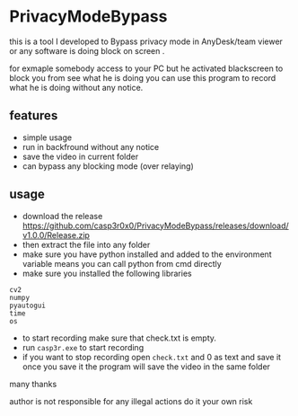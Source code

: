 
# PrivacyModeBypass
this is a tool I developed to Bypass privacy mode in AnyDesk/team viewer or any software is doing block on screen .

for exmaple somebody access to your PC but he activated blackscreen to block you from see what he is doing you can use this program to record what he is doing without any notice. 
## features 
 - simple usage 
 - run in backfround without any notice 
 - save the video in current folder 
 - can bypass any blocking mode (over relaying)

## usage 
- download the release https://github.com/casp3r0x0/PrivacyModeBypass/releases/download/v1.0.0/Release.zip
- then extract the file into any folder 
- make sure you have python installed and added to the environment variable means you can call python from cmd directly 
- make sure you installed the following libraries 
```
cv2
numpy 
pyautogui
time
os
```
- to start recording make sure that check.txt is empty.
- run `casp3r.exe` to start recording 
- if you want to stop recording open `check.txt` and  0  as text and save it once you save it the program will save the video in the same folder 


many thanks 

author is not responsible for any illegal actions do it your own risk 
